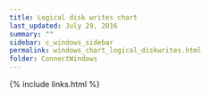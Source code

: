 ```yaml
---
title: Logical disk writes chart
last_updated: July 29, 2016
summary: ""
sidebar: c_windows_sidebar
permalink: windows_chart_logical_diskwrites.html
folder: ConnectWindows
---
```





{% include links.html %}
